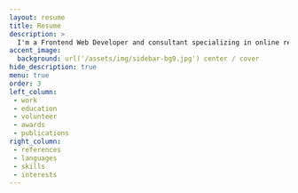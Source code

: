 ```yaml
---
layout: resume
title: Resume
description: >
  I'm a Frontend Web Developer and consultant specializing in online retail, Shopify, and user experience design. I'm currently open to remote positions or partial remote roles in the greater Seattle area.
accent_image:
  background: url('/assets/img/sidebar-bg9.jpg') center / cover
hide_description: true
menu: true
order: 3
left_column:
 - work
 - education
 - volunteer
 - awards
 - publications
right_column:
 - references
 - languages
 - skills
 - interests
---
```

